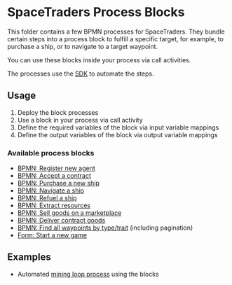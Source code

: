 # SpaceTraders Process Blocks

This folder contains a few BPMN processes for SpaceTraders. They bundle certain steps into a process block to fulfill a
specific target, for example, to purchase a ship, or to navigate to a target waypoint.

You can use these blocks inside your process via call activities. 

The processes use the [SDK](../sdk) to automate the steps.

## Usage

1. Deploy the block processes
2. Use a block in your process via call activity
3. Define the required variables of the block via input variable mappings
4. Define the output variables of the block via output variable mappings

### Available process blocks

- [BPMN: Register new agent](spacetraders-new-game.bpmn)
- [BPMN: Accept a contract](spacetraders-accept-contract.bpmn)
- [BPMN: Purchase a new ship](spacetraders-purchase-ship.bpmn)
- [BPMN: Navigate a ship](spacetraders-navigate-ship.bpmn)
- [BPMN: Refuel a ship](spacetraders-refuel-ship.bpmn)
- [BPMN: Extract resources](spacetraders-extract-resources.bpmn)
- [BPMN: Sell goods on a marketplace](spacetraders-sell-goods.bpmn)
- [BPMN: Deliver contract goods](spacetraders-deliver-contract-goods.bpmn)
- [BPMN: Find all waypoints by type/trait](spacetraders-list-waypoints.bpmn) (including pagination)
- [Form: Start a new game](spacetraders-new-game.form)

## Examples

- Automated [mining loop process](../examples/mining-loop) using the blocks 

